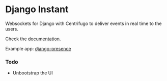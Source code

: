 # Django Instant

Websockets for Django with Centrifugo to deliver events in real time to the users.

Check the [documentation](http://django-instant.readthedocs.io/en/latest/).

Example app: [django-presence](https://github.com/synw/django-presence)

### Todo

- Unbootstrap the UI